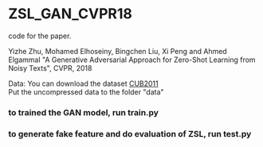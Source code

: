# ZSL_GAN_CVPR18
code for the paper.

Yizhe Zhu, Mohamed Elhoseiny, Bingchen Liu, Xi Peng and Ahmed Elgammal
"A Generative Adversarial  Approach for Zero-Shot Learning from Noisy Texts", CVPR, 2018


Data:
You can download the dataset [CUB2011](https://drive.google.com/open?id=1WBbIzrN6YFVQLVDkwQM73M7YwFubO_pO)   
Put the uncompressed data to the folder "data"

### to trained the GAN model, run train.py
### to generate fake feature and do evaluation of ZSL, run test.py 


